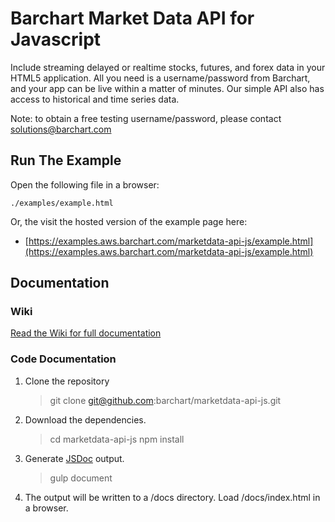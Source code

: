 # Barchart Market Data API for Javascript

Include streaming delayed or realtime stocks, futures, and forex data in your HTML5
application. All you need is a username/password from Barchart, and your app can
be live within a matter of minutes. Our simple API also has access to historical and
time series data.

Note: to obtain a free testing username/password, please contact solutions@barchart.com

## Run The Example

Open the following file in a browser:

    ./examples/example.html
    
Or, the visit the hosted version of the example page here:

- [https://examples.aws.barchart.com/marketdata-api-js/example.html](https://examples.aws.barchart.com/marketdata-api-js/example.html)

## Documentation

### Wiki

[Read the Wiki for full documentation](https://github.com/barchart/marketdata-api-js/wiki)

### Code Documentation

1. Clone the repository

    > git clone git@github.com:barchart/marketdata-api-js.git

2. Download the dependencies.

    > cd marketdata-api-js
    > npm install

3. Generate [JSDoc](http://usejsdoc.org/) output.

    > gulp document
    
4. The output will be written to a /docs directory. Load /docs/index.html in a browser.
